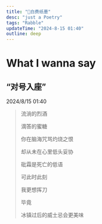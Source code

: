 ```yaml
---
title: "📜白费纸墨"
desc: "just a Poetry"
tags: "Rabble"
updateTime: "2024-8-15 01:40"
outline: deep
---
```


# What I wanna say

## “对号入座”

2024/8/15 01:40

>流淌的烈酒
>
>滴答的蜜糖
>
>你在脑海咒骂灼烧之恨
>
>却从未在心里低头妥协
>
>砒霜是死亡的低语
>
>可此时此刻
>
>我更想挥刀
>
>毕竟
>
>冰镇过后的威士忌会更美味
